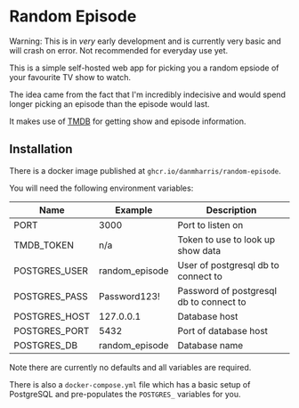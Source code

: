 # Random Episode

Warning: This is in _very_ early development and is currently very basic and
will crash on error. Not recommended for everyday use yet.

This is a simple self-hosted web app for picking you a random epsiode of your
favourite TV show to watch.

The idea came from the fact that I'm incredibly indecisive and would spend longer
picking an episode than the episode would last.

It makes use of [TMDB](https://www.themoviedb.org/) for getting show and episode
information.

## Installation

There is a docker image published at `ghcr.io/danmharris/random-episode`.

You will need the following environment variables:

| Name          | Example        | Description                             |
| ------------- | -------------- | --------------------------------------- |
| PORT          | 3000           | Port to listen on                       |
| TMDB_TOKEN    | n/a            | Token to use to look up show data       |
| POSTGRES_USER | random_episode | User of postgresql db to connect to     |
| POSTGRES_PASS | Password123!   | Password of postgresql db to connect to |
| POSTGRES_HOST | 127.0.0.1      | Database host                           |
| POSTGRES_PORT | 5432           | Port of database host                   |
| POSTGRES_DB   | random_episode | Database name                           |

Note there are currently no defaults and all variables are required.

There is also a `docker-compose.yml` file which has a basic setup of PostgreSQL
and pre-populates the `POSTGRES_` variables for you.
